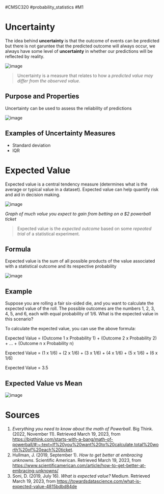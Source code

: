 #CMSC320 #probability_statistics #M1 

# Uncertainty
The idea behind **uncertainty** is that the outcome of events can be predicted but there is not garuntee that the predicted outcome will always occur, we always have some level of **uncertainty** in whether our predictions will be reflected by reality. 

![image](https://user-images.githubusercontent.com/53871641/226344982-3f5c171d-95f0-4eb1-89a9-24ff23bfdc23.png|350)

> Uncertainty is a measure that relates to how a *predicted value may differ from the observed value*.

## Purpose and Properties
Uncertainty can be used to assess the reliability of predictions

![image](https://user-images.githubusercontent.com/53871641/226337532-c9ea556c-88a6-47b5-87a4-f1682fa7cab8.png)

## Examples of Uncertainty Measures
- Standard deviation
- IQR

# Expected Value
Expected value is a central tendency measure (determines what is the average or typical value in a dataset). Expected value can help quantify risk and aid in decision making. 

![image](https://user-images.githubusercontent.com/53871641/226344788-42e89e83-01d4-43c8-aa68-575af0e4b93b.png)

*Graph of much value you expect to gain from betting on a $2 powerball ticket*

> Expected value is the *expected outcome* based on some *repeated trial* of a statistical experiment. 

## Formula
Expected value is the sum of all possible products of the value associated with a statistical outcome and its respective probability

![image](https://user-images.githubusercontent.com/53871641/226344389-56cd32fe-4a60-4461-8a13-e53a30705a9a.png)

## Example
Suppose you are rolling a fair six-sided die, and you want to calculate the expected value of the roll. The possible outcomes are the numbers 1, 2, 3, 4, 5, and 6, each with equal probability of 1/6. What is the expected value in this scenario?

To calculate the expected value, you can use the above formula:

Expected Value = (Outcome 1 x Probability 1) + (Outcome 2 x Probability 2) + ... + (Outcome n x Probability n)

Expected Value = (1 x 1/6) + (2 x 1/6) + (3 x 1/6) + (4 x 1/6) + (5 x 1/6) + (6 x 1/6)

Expected Value = 3.5

## Expected Value vs Mean
![image](https://user-images.githubusercontent.com/53871641/226344540-907b4312-43e8-4ee0-8b93-d8db9f69a2bb.png)

# Sources
1. _Everything you need to know about the math of Powerball_. Big Think. (2022, November 11). Retrieved March 19, 2023, from https://bigthink.com/starts-with-a-bang/math-of-powerball/#:~:text=If%20you%20want%20to%20calculate,total%20worth%20of%20each%20ticket.
2. Hullman, J. (2019, September 1). _How to get better at embracing unknowns_. Scientific American. Retrieved March 19, 2023, from https://www.scientificamerican.com/article/how-to-get-better-at-embracing-unknowns/
3. Soni, D. (2019, July 16). _What is expected value?_ Medium. Retrieved March 19, 2023, from https://towardsdatascience.com/what-is-expected-value-4815bdbd84de


